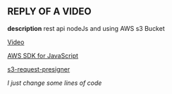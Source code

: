 ## REPLY OF A VIDEO

__description__ rest api nodeJs and using AWS s3 Bucket

[Video](https://www.youtube.com/watch?v=sDVRyFaoI8s)

[AWS SDK for JavaScript](https://docs.aws.amazon.com/sdk-for-javascript/v3/developer-guide/s3-example-photo-album-full.html)

[s3-request-presigner](https://docs.aws.amazon.com/AWSJavaScriptSDK/v3/latest/modules/_aws_sdk_s3_request_presigner.html)


*I just change some lines of code*